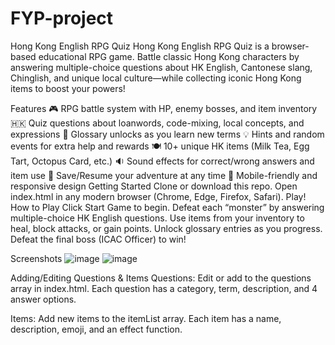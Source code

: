 # FYP-project
Hong Kong English RPG Quiz
Hong Kong English RPG Quiz is a browser-based educational RPG game.
Battle classic Hong Kong characters by answering multiple-choice questions about HK English, Cantonese slang, Chinglish, and unique local culture—while collecting iconic Hong Kong items to boost your powers!

Features
🎮 RPG battle system with HP, enemy bosses, and item inventory
🇭🇰 Quiz questions about loanwords, code-mixing, local concepts, and expressions
🥚 Glossary unlocks as you learn new terms
💡 Hints and random events for extra help and rewards
🍽️ 10+ unique HK items (Milk Tea, Egg Tart, Octopus Card, etc.)
🔉 Sound effects for correct/wrong answers and item use
💾 Save/Resume your adventure at any time
📱 Mobile-friendly and responsive design
Getting Started
Clone or download this repo.
Open index.html in any modern browser (Chrome, Edge, Firefox, Safari).
Play!
How to Play
Click Start Game to begin.
Defeat each “monster” by answering multiple-choice HK English questions.
Use items from your inventory to heal, block attacks, or gain points.
Unlock glossary entries as you progress.
Defeat the final boss (ICAC Officer) to win!

Screenshots
![image](https://github.com/user-attachments/assets/be379373-3ad9-4896-bf6a-3f578d7d6115)
![image](https://github.com/user-attachments/assets/06b069e6-a1ff-48a6-86e9-f680f80a105c)


Adding/Editing Questions & Items
Questions:
Edit or add to the questions array in index.html.
Each question has a category, term, description, and 4 answer options.

Items:
Add new items to the itemList array.
Each item has a name, description, emoji, and an effect function.

